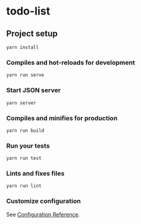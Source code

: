 # todo-list

## Project setup
```
yarn install
```

### Compiles and hot-reloads for development
```
yarn run serve
```

### Start JSON server
```
yarn server
```

### Compiles and minifies for production
```
yarn run build
```

### Run your tests
```
yarn run test
```

### Lints and fixes files
```
yarn run lint
```

### Customize configuration
See [Configuration Reference](https://cli.vuejs.org/config/).
